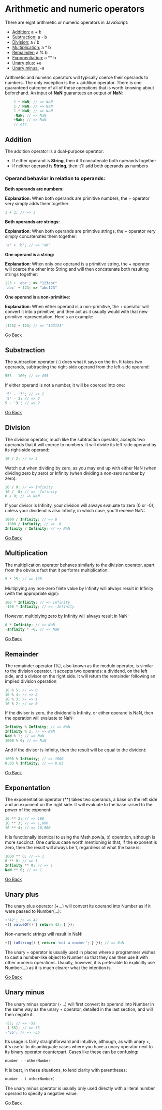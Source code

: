 # Arithmetic and numeric operators

There are eight arithmetic or numeric operators in JavaScript:

- [Addition:](#addition)                a + b
- [Subtraction:](#substraction)         a - b
- [Division:](#division)                a / b
- [Multiplication:](#multiplication)    a * b
- [Remainder:](#remainder)              a % b
- [Exponentiation:](#exponentation)     a ** b
- [Unary plus:](#unary-plus)            +a
- [Unary minus:](#unary-minus)          -a 

Arithmetic and numeric operators will typically coerce their operands to numbers. The only exception is the + addition operator. There is one guaranteed outcome of all of these operations that is worth knowing about beforehand. An input of __NaN__ guarantees an output of __NaN__:

```javascript
    1 + NaN; // => NaN
    1 / NaN; // => NaN
    1 * NaN; // => NaN
    -NaN; // => NaN
    +NaN; // => NaN
    // etc.
```

## Addition
The addition operator is a dual-purpose operator:

- If either operand is __String__, then it'll concatenate both operands together
- If neither operand is __String__, then it'll add both operands as numbers

### Operand behavior in relation to operands:

**Both operands are numbers:**

**Explanation:** When both operands are primitive numbers, the + operator very simply adds
them together:

```javascript
1 + 2; // => 3
```

**Both operands are strings:**

**Explanation:** When both operands are primitive strings, the + operator very simply
concatenates them together:

```javascript
'a' + 'b'; // => "ab"
```
**One operand is a string:**

**Explanation:** When only one operand is a primitive string, the + operator will coerce the
other into String and will then concatenate both resulting strings together:

```javascript
123 + 'abc'; => "123abc"
'abc' + 123; => "abc123"
```

**One operand is a non-primitive:**

**Explanation:** When either operand is a non-primitive, the + operator will convert it into a
primitive, and then act as it usually would with that new primitive representation. Here's
an example:

```javascript
[123] + 123; // => "123123"
```

[Go Back](#arithmetic-and-numeric-operators)

## Substraction

The subtraction operator (-) does what it says on the tin. It takes two operands, subtracting
the right-side operand from the left-side operand:

```javascript
555 - 100; // => 455
```

If either operand is not a number, it will be coerced into one:

```javascript
'5' - '3'; // => 2
'5' - 3; // => 2
5 - '3'; // => 2
```

[Go Back](#arithmetic-and-numeric-operators)

## Division

The division operator, much like the subtraction operator, accepts two operands that it will
coerce to numbers. It will divide its left-side operand by its right-side operand:

```javascript
10 / 2; // => 5
```
Watch out when dividing by zero, as you may end up with either NaN (when dividing zero
by zero) or Infinity (when dividing a non-zero number by zero):

```javascript
10 / 0; // => Infinity
10 / -0; // => -Infinity
0 / 0; // => NaN
```

If your divisor is Infinity, your division will always evaluate to zero (0 or -0), unless
your dividend is also Infinity, in which case, you'll receive NaN:

```javascript
1000 / Infinity; // => 0
-1000 / Infinity; // => -0
Infinity / Infinity; // => NaN
```

[Go Back](#arithmetic-and-numeric-operators)


## Multiplication

The multiplication operator behaves similarly to the division operator, apart from the
obvious fact that it performs multiplication:

```javascript
5 * 25; // => 125
```

Multiplying any non-zero finite value by Infinity will always result in Infinity (with the appropriate sign):

```javascript
100 * Infinity; // => Infinity
-100 * Infinity; // => -Infinity
```

However, multiplying zero by Infinity will always result in NaN:

```javascript
0 * Infinity; // => NaN
-Infinity * -0; // => NaN
```

[Go Back](#arithmetic-and-numeric-operators)


## Remainder

The remainder operator (%), also known as the modulo operator, is similar to the division
operator. It accepts two operands: a dividend, on the left side, and a divisor on the right
side. It will return the remainder following an implied division operation:

```javascript
10 % 5; // => 0
10 % 4; // => 2
10 % 3; // => 1
10 % 2; // => 0
```

If the divisor is zero, the dividend is Infinity, or either operand is NaN, then the operation
will evaluate to NaN:

```javascript
Infinity % Infinity; // => NaN
Infinity % 2; // => NaN
NaN % 1; // => NaN
1000 % 0; // => NaN
```

And if the divisor is infinity, then the result will be equal to the divident:

```javascript
1000 % Infinity; // => 1000
0.03 % Infinity; // => 0.03
```

[Go Back](#arithmetic-and-numeric-operators)


## Exponentation

The exponentiation operator (**) takes two operands, a base on the left side and
an exponent on the right side. It will evaluate to the base raised to the power of
the exponent:

```javascript
10 ** 2; // => 100
10 ** 3; // => 1,000
10 ** 4; // => 10,000
```

It is functionally identical to using the Math.pow(a, b) operation, although is more
succinct. One curious case worth mentioning is that, if the exponent is zero, then the result will
always be 1, regardless of what the base is:

```javascript
1000 ** 0; // => 1
0 ** 0; // => 1
Infinity ** 0; // => 1
NaN ** 0; // => 1
```

[Go Back](#arithmetic-and-numeric-operators)


## Unary plus

 The unary plus operator (+...) will convert its operand into Number as if it were passed
to Number(...):

```javascript
+'42'; // => 42
+({ valueOf() { return 42; } });
```
 Non-numeric strings will result in NaN:

 ```javascript
+({ toString() { return 'not a number'; } }); // => NaN
 ```

The unary + operator is usually used in places where a programmer wishes to cast a
number-like object to Number so that they can then use it with other numeric operations.
Usually, however, it is preferable to explicitly use Number(...) as it is much clearer what
the intention is.

[Go Back](#arithmetic-and-numeric-operators)


## Unary minus

The unary minus operator (-...) will first convert its operand into Number in the same
way as the unary + operator, detailed in the last section, and will then negate it:

```javascript
-55; // => -55
-(-55); // => 55
-'55'; // => -55
```

Its usage is fairly straightforward and intuitive, although, as with unary +, it's useful to
disambiguate cases where you have a unary operator next to its binary operator
counterpart. Cases like these can be confusing:

```javascript
number - -otherNumber
```
It is best, in these situations, to lend clarity with parentheses:

```javascript
number - (-otherNumber)
```

The unary minus operator is usually only used directly with a literal number operand to
specify a negative value.

[Go Back](#arithmetic-and-numeric-operators)